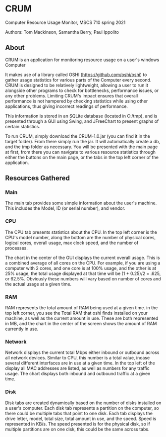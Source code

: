 # CRUM
Computer Resource Usage Monitor, MSCS 710 spring 2021

Authors: Tom Mackinson, Samantha Berry, Paul Ippolito


## About

CRUM is an application for monitoring resource usage on a user's windows Computer

It makes use of a library called OSHI (https://github.com/oshi/oshi) to gather usage statistics for various parts of the Computer every second. CRUM is designed to be relatively lightweight, allowing a user to run it alongside other programs to check for bottlenecks, performance issues, or any other problems. Limiting CRUM's impact ensures that overall performance is not hampered by checking statistics while using other applications, thus giving incorrect readings of performance.

This information is stored in an SQLite database (located in C:/tmp), and is presented through a GUI using Swing, and JFreeChart to present graphs of certain statistics.

To run CRUM, simply download the CRUM-1.0.jar (you can find it in the target folder). From there simply run the jar. It will automatically create a db, and the tmp folder as necessary.
You will be presented with the main page at first, from there you can navigate to various resource statistics through either the buttons on the main page, or the tabs in the top left corner of the application.

## Resources Gathered

### Main
The main tab provides some simple information about the user's machine. This includes the Model, ID (or serial number), and vendor.

### CPU
The CPU tab presents statistics about the CPU. In the top left corner is the CPU's model number, along the bottom are the number of physical cores, logical cores, overall usage, max clock speed, and the number of processes.

The chart in the center of the GUI displays the current overall usage. This is a combined average of all cores on the CPU. For example, if you are using a computer with 2 cores, and one core is at 100% usage, and the other is at 25% usage, the total usage displayed at that time will be (1 + 0.25)/2 = .625, or 62.5%. Obviously these numbers will vary based on number of cores and the actual usage at a given time.

### RAM

RAM represents the total amount of RAM being used at a given time. in the top left corner, you see the Total RAM that oshi finds installed on your machine, as well as the current amount in use. These are both represented in MB, and the chart in the center of the screen shows the amount of RAM currently in use.

### Network

Network displays the current total Mbps either inbound or outbound across all network devices. Similar to CPU, this number is a total value, incase several different interfaces are in use at a given time. In the top left of the display all MAC addresses are listed, as well as numbers for any traffic usage. The chart displays both inbound and outbound traffic at a given time.

### Disk

Disk tabs are created dynamically based on the number of disks installed on a user's computer. Each disk tab represents a partition on the computer, so there could be multiple tabs that point to one disk. Each tab displays the drive letter, model, total size, total amount in use, and the speed. Speed is represented in KB/s. The speed presented is for the physical disk, so if multiple partitions are on one disk, this could be the same across tabs.
